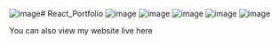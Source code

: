 ![image](https://github.com/user-attachments/assets/5b9cb513-7a08-4c42-b4f2-513461bdedb4)# React_Portfolio
![image](https://github.com/user-attachments/assets/58e3a9c2-8607-4637-8c1f-aa53611237bd)
![image](https://github.com/user-attachments/assets/aeabda30-d8a7-4169-b197-4279bd0fda7f)
![image](https://github.com/user-attachments/assets/bb55d81b-0d87-4d74-9017-b2439d58d341)
![image](https://github.com/user-attachments/assets/2f57a9ed-e674-4eec-b763-17d01d486245)
![image](https://github.com/user-attachments/assets/efb0e2c2-c93f-42ce-a7e4-1d11ce7ba3b3)

You can also view my website live here




